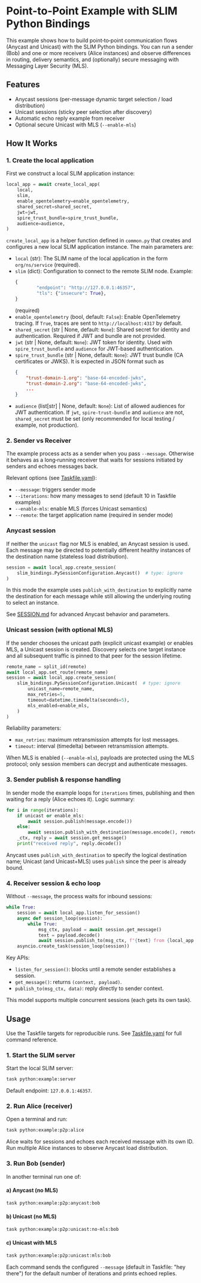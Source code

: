 
# Point-to-Point Example with SLIM Python Bindings

This example shows how to build point‑to‑point communication flows (Anycast
and Unicast) with the SLIM Python bindings. You can run a sender (Bob) and one
or more receivers (Alice instances) and observe differences in routing,
delivery semantics, and (optionally) secure messaging with Messaging Layer
Security (MLS).

## Features

- Anycast sessions (per-message dynamic target selection / load distribution)
- Unicast sessions (sticky peer selection after discovery)
- Automatic echo reply example from receiver
- Optional secure Unicast with MLS (`--enable-mls`)

## How It Works

### 1. Create the local application

First we construct a local SLIM application instance:

```python
local_app = await create_local_app(
    local,
    slim,
    enable_opentelemetry=enable_opentelemetry,
    shared_secret=shared_secret,
    jwt=jwt,
    spire_trust_bundle=spire_trust_bundle,
    audience=audience,
)
```


`create_local_app` is a helper function defined in `common.py` that creates and
configures a new local SLIM application instance. The main parameters are:

- `local` (str): The SLIM name of the local application in the form
    `org/ns/service` (required).
- `slim` (dict): Configuration to connect to the remote SLIM node. Example:
    ```python
    {
            "endpoint": "http://127.0.0.1:46357",
            "tls": {"insecure": True},
    }
    ```
    (required)
- `enable_opentelemetry` (bool, default: `False`): Enable OpenTelemetry
    tracing. If `True`, traces are sent to `http://localhost:4317` by default.
- `shared_secret` (str | None, default: `None`): Shared secret for identity and
    authentication. Required if JWT and bundle are not provided.
- `jwt` (str | None, default: `None`): JWT token for identity. Used with
    `spire_trust_bundle` and `audience` for JWT-based authentication.
- `spire_trust_bundle` (str | None, default: `None`): JWT trust bundle (CA certificates or
    JWKS). It is expected in JSON format such as
    ```json
    {
        "trust-domain-1.org": "base-64-encoded-jwks",
        "trust-domain-2.org": "base-64-encoded-jwks",
        ...
    }
    ```
- `audience` (list[str] | None, default: `None`): List of allowed audiences for
    JWT authentication.
If `jwt`, `spire-trust-bundle` and `audience` are not, `shared_secret` must be set (only
recommended for local testing / example, not production).

### 2. Sender vs Receiver

The example process acts as a sender when you pass `--message`. Otherwise it
behaves as a long‑running receiver that waits for sessions initiated by
senders and echoes messages back.

Relevant options (see [Taskfile.yaml](../../Taskfile.yaml)):
- `--message`: triggers sender mode
- `--iterations`: how many messages to send (default 10 in Taskfile examples)
- `--enable-mls`: enable MLS (forces Unicast semantics)
- `--remote`: the target application name (required in sender mode)


### Anycast session

If neither the `unicast` flag nor MLS is enabled, an Anycast session is used.
Each message may be directed to potentially different healthy instances of
the destination name (stateless load distribution).

```python
session = await local_app.create_session(
    slim_bindings.PySessionConfiguration.Anycast()  # type: ignore
)
```

In this mode the example uses `publish_with_destination` to explicitly name
the destination for each message while still allowing the underlying routing
to select an instance.

See [SESSION.md](../../../SESSION.md) for advanced Anycast behavior and
parameters.


### Unicast session (with optional MLS)

If the sender chooses the unicast path (explicit unicast example) or enables
MLS, a Unicast session is created. Discovery selects one target instance and
all subsequent traffic is pinned to that peer for the session lifetime.

```python
remote_name = split_id(remote)
await local_app.set_route(remote_name)
session = await local_app.create_session(
    slim_bindings.PySessionConfiguration.Unicast(  # type: ignore
        unicast_name=remote_name,
        max_retries=5,
        timeout=datetime.timedelta(seconds=5),
        mls_enabled=enable_mls,
    )
)
```

Reliability parameters:
- `max_retries`: maximum retransmission attempts for lost messages.
- `timeout`: interval (timedelta) between retransmission attempts.

When MLS is enabled (`--enable-mls`), payloads are protected using the MLS
protocol; only session members can decrypt and authenticate messages.

### 3. Sender publish & response handling

In sender mode the example loops for `iterations` times, publishing and then
waiting for a reply (Alice echoes it). Logic summary:

```python
for i in range(iterations):
    if unicast or enable_mls:
        await session.publish(message.encode())
    else:
        await session.publish_with_destination(message.encode(), remote_name)
    _ctx, reply = await session.get_message()
    print("received reply", reply.decode())
```

Anycast uses `publish_with_destination` to specify the logical destination
name; Unicast (and Unicast+MLS) uses `publish` since the peer is already
bound.

### 4. Receiver session & echo loop

Without `--message`, the process waits for inbound sessions:

```python
while True:
    session = await local_app.listen_for_session()
    async def session_loop(session):
        while True:
            msg_ctx, payload = await session.get_message()
            text = payload.decode()
            await session.publish_to(msg_ctx, f"{text} from {local_app.id}".encode())
    asyncio.create_task(session_loop(session))
```

Key APIs:
- `listen_for_session()`: blocks until a remote sender establishes a session.
- `get_message()`: returns `(context, payload)`.
- `publish_to(msg_ctx, data)`: reply directly to sender context.

This model supports multiple concurrent sessions (each gets its own task).


## Usage

Use the Taskfile targets for reproducible runs. See
[Taskfile.yaml](../../Taskfile.yaml) for full command reference.

### 1. Start the SLIM server

Start the local SLIM server:

```bash
task python:example:server
```

Default endpoint: `127.0.0.1:46357`.

### 2. Run Alice (receiver)

Open a terminal and run:

```bash
task python:example:p2p:alice
```

Alice waits for sessions and echoes each received message with its own ID.
Run multiple Alice instances to observe Anycast load distribution.

### 3. Run Bob (sender)

In another terminal run one of:

#### a) Anycast (no MLS)

```bash
task python:example:p2p:anycast:bob
```

#### b) Unicast (no MLS)

```bash
task python:example:p2p:unicast:no-mls:bob
```

#### c) Unicast with MLS

```bash
task python:example:p2p:unicast:mls:bob
```

Each command sends the configured `--message` (default in Taskfile: "hey there")
for the default number of iterations and prints echoed replies.
